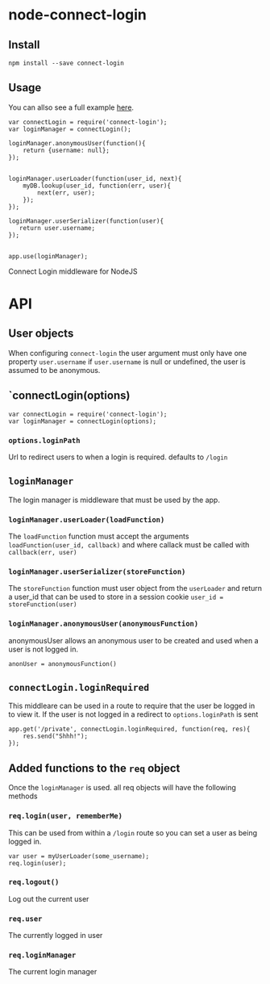 # node-connect-login


## Install

```
npm install --save connect-login
```

## Usage

You can allso see a full example [here](https://github.com/srossross/node-connect-login/blob/master/example/app.js).

```
var connectLogin = require('connect-login');
var loginManager = connectLogin();

loginManager.anonymousUser(function(){
	return {username: null};
});


loginManager.userLoader(function(user_id, next){
	myDB.lookup(user_id, function(err, user){
		next(err, user);
	});
});

loginManager.userSerializer(function(user){
   return user.username;
});


app.use(loginManager);

```

Connect Login middleware for NodeJS

# API

## User objects

When configuring `connect-login` the user argument must
only have one property `user.username`
if `user.username` is null or undefined, the user is assumed to be anonymous.


## `connectLogin(options)

```
var connectLogin = require('connect-login');
var loginManager = connectLogin(options);
```

### `options.loginPath`

Url to redirect users to when a login is required. defaults to `/login`

## `loginManager`

The login manager is middleware that must be used by the app.


### `loginManager.userLoader(loadFunction)`

The `loadFunction` function must accept the arguments
`loadFunction(user_id, callback)` and where callack must be called with
`callback(err, user)`

### `loginManager.userSerializer(storeFunction)`

The `storeFunction` function must user object from the `userLoader`
and return a user_id that can be used to store in a session cookie `user_id = storeFunction(user)`


### `loginManager.anonymousUser(anonymousFunction)`

anonymousUser allows an anonymous user to be created and used when a user is not logged in.

`anonUser = anonymousFunction()`



## `connectLogin.loginRequired`

This middleare can be used in a route to require that the user be logged in
to view it. If the user is not logged in a redirect to `options.loginPath` is sent


```
app.get('/private', connectLogin.loginRequired, function(req, res){
	res.send("Shhh!");
});
```

## Added functions to the `req` object

Once the `loginManager` is used. all req objects will have the following methods


### `req.login(user, rememberMe)`


This can be used from within a `/login` route so you can set a user as being logged in.

```
var user = myUserLoader(some_username);
req.login(user);
```

### `req.logout()`

Log out the current user

### `req.user`

The currently logged in user


### `req.loginManager`

The current login manager


